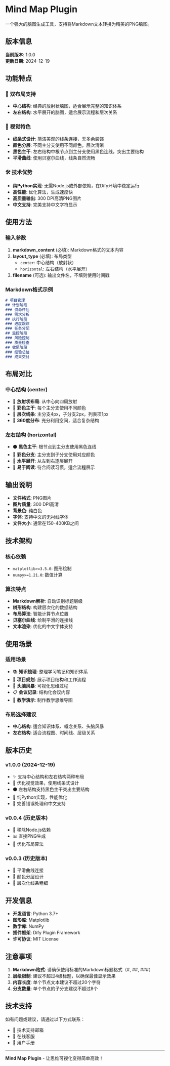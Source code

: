 # Mind Map Plugin

一个强大的脑图生成工具，支持将Markdown文本转换为精美的PNG脑图。

## 版本信息

**当前版本**: 1.0.0  
**更新日期**: 2024-12-19

## 功能特点

### 🎯 双布局支持
- **中心结构**: 经典的放射状脑图，适合展示完整的知识体系
- **左右结构**: 水平展开的脑图，适合展示流程和层次关系

### 🎨 视觉特色
- **线条式设计**: 简洁美观的线条连接，无多余装饰
- **颜色分层**: 不同主分支使用不同颜色，层次清晰
- **黑色主干**: 左右结构中根节点到主分支使用黑色连线，突出主要结构
- **平滑曲线**: 使用贝塞尔曲线，线条自然流畅

### 🛠️ 技术优势
- **纯Python实现**: 无需Node.js或外部依赖，在Dify环境中稳定运行
- **高性能**: 优化算法，生成速度快
- **高质量输出**: 300 DPI高清PNG图片
- **中文支持**: 完美支持中文字符显示

## 使用方法

### 输入参数

1. **markdown_content** (必填): Markdown格式的文本内容
2. **layout_type** (必填): 布局类型
   - `center`: 中心结构（放射状）
   - `horizontal`: 左右结构（水平展开）
3. **filename** (可选): 输出文件名，不填则使用时间戳

### Markdown格式示例

```markdown
# 项目管理
## 计划阶段
### 资源评估
### 需求分析
## 执行阶段
### 进度跟踪
### 任务分配
## 监控阶段
### 风险控制
### 质量检查
## 收尾阶段
### 经验总结
### 成果交付
```

## 布局对比

### 中心结构 (center)
- 🌟 **放射状布局**: 从中心向四周放射
- 🎨 **彩色主干**: 每个主分支使用不同颜色
- 📏 **层次线条**: 主分支4px，子分支2px，列表项1px
- 🔄 **360度分布**: 充分利用空间，适合复杂结构

### 左右结构 (horizontal)  
- ⚫ **黑色主干**: 根节点到主分支使用黑色连线
- 🎨 **彩色分支**: 主分支到子分支使用对应颜色
- 📝 **水平展开**: 从左到右逐层展开
- 📖 **易于阅读**: 符合阅读习惯，适合流程展示

## 输出说明

- **文件格式**: PNG图片
- **图片质量**: 300 DPI高清
- **背景色**: 纯白色
- **字体**: 支持中文的无衬线字体
- **文件大小**: 通常在150-400KB之间

## 技术架构

### 核心依赖
- `matplotlib>=3.5.0`: 图形绘制
- `numpy>=1.21.0`: 数值计算

### 算法特点
- **Markdown解析**: 自动识别标题层级
- **树形结构**: 构建层次化的数据结构
- **布局算法**: 智能计算节点位置
- **贝塞尔曲线**: 绘制平滑的连接线
- **文本渲染**: 优化的中文字体支持

## 使用场景

### 适用场景
- 📚 **知识梳理**: 整理学习笔记和知识体系
- 💼 **项目规划**: 展示项目结构和工作流程
- 🎯 **头脑风暴**: 可视化思维过程
- 📋 **会议记录**: 结构化会议内容
- 📖 **教学演示**: 制作教学思维导图

### 布局选择建议
- **中心结构**: 适合知识体系、概念关系、头脑风暴
- **左右结构**: 适合流程图、时间线、层级关系

## 版本历史

### v1.0.0 (2024-12-19)
- ✨ 支持中心结构和左右结构两种布局
- 🎨 优化视觉效果，使用线条式设计
- ⚫ 左右结构支持黑色主干突出主要结构
- 🚀 纯Python实现，性能优化
- 🔧 完善错误处理和中文支持

### v0.0.4 (历史版本)
- 🔄 移除Node.js依赖
- 📊 直接PNG生成
- 🎯 优化布局算法

### v0.0.3 (历史版本)
- 🌊 平滑曲线连接
- 🎨 颜色分层设计
- 📏 层次化线条粗细

## 开发信息

- **开发语言**: Python 3.7+
- **图形库**: Matplotlib
- **数学库**: NumPy  
- **插件框架**: Dify Plugin Framework
- **许可协议**: MIT License

## 注意事项

1. **Markdown格式**: 请确保使用标准的Markdown标题格式（#, ##, ###）
2. **层级限制**: 建议不超过4级标题，以确保最佳显示效果
3. **内容长度**: 单个节点文本建议不超过20个字符
4. **分支数量**: 单个节点的子分支建议不超过8个

## 技术支持

如有问题或建议，请通过以下方式联系：
- 📧 技术支持邮箱
- 💬 在线客服
- 📖 用户手册

---

**Mind Map Plugin** - 让思维可视化变得简单高效！



